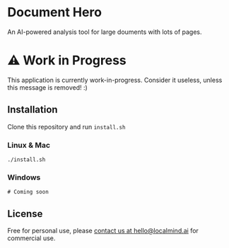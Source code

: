 # Document Hero
An AI-powered analysis tool for large douments with lots of pages. 
# ⚠️ Work in Progress 
This application is currently work-in-progress. Consider it useless, unless this message is removed! :)
## Installation
Clone this repository and run `install.sh`
### Linux & Mac
```
./install.sh
```
### Windows
```
# Coming soon
```
## License
Free for personal use, please [contact us at hello@localmind.ai](mailto:hello@localmind.ai?subject=Document%20Hero%20Commercial%20Use&body=Hello,%0A%0AI'd%20like%20to%20know%20more%20about%20the%20pricing%20and%20conditions%20for%20commercial%20use.%20%0A) for commercial use.
